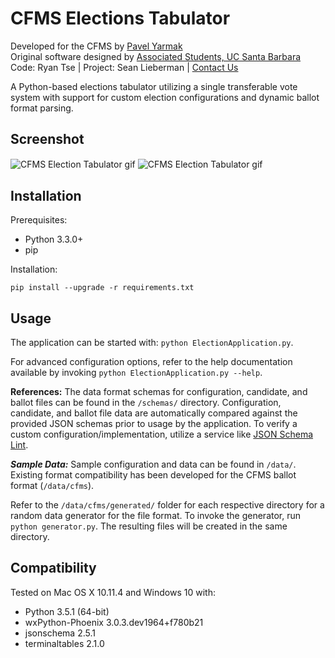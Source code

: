 # CFMS Elections Tabulator

Developed for the CFMS by [Pavel Yarmak](http://pavel.yarmak.me/)  
Original software designed by [Associated Students, UC Santa Barbara](https://www.as.ucsb.edu/ "Associated Students, UC Santa Barbara")  
Code: Ryan Tse | Project: Sean Lieberman | [Contact Us](https://www.as.ucsb.edu/stv-contact/ "Contact Us")

A Python-based elections tabulator utilizing a single transferable vote system with support for custom election configurations and dynamic ballot format parsing.

## Screenshot
<img align="center" src="https://i.imgur.com/sivOhHi.gif" alt="CFMS Election Tabulator gif">

<img align="center" src="https://i.imgur.com/lp8E60N.gif" alt="CFMS Election Tabulator gif">

## Installation
Prerequisites:
- Python 3.3.0+
- pip

Installation:
```
pip install --upgrade -r requirements.txt
```

## Usage
The application can be started with: ``python ElectionApplication.py``.

For advanced configuration options, refer to the help documentation available by invoking ``python ElectionApplication.py --help``.

**References:**
The data format schemas for configuration, candidate, and ballot files can be found in the ``/schemas/`` directory. Configuration, candidate, and ballot file data are automatically compared against the provided JSON schemas prior to usage by the application. To verify a custom configuration/implementation, utilize a service like [JSON Schema Lint](http://jsonschemalint.com/draft4/ "JSON Schema Lint").

**_Sample Data:_**
Sample configuration and data can be found in ``/data/``. Existing format compatibility has been developed for the CFMS ballot format (``/data/cfms``).

Refer to the ``/data/cfms/generated/`` folder for each respective directory for a random data generator for the file format. To invoke the generator, run ``python generator.py``. The resulting files will be created in the same directory.

## Compatibility
Tested on Mac OS X 10.11.4 and Windows 10 with:
- Python 3.5.1 (64-bit)
- wxPython-Phoenix 3.0.3.dev1964+f780b21
- jsonschema 2.5.1
- terminaltables 2.1.0
